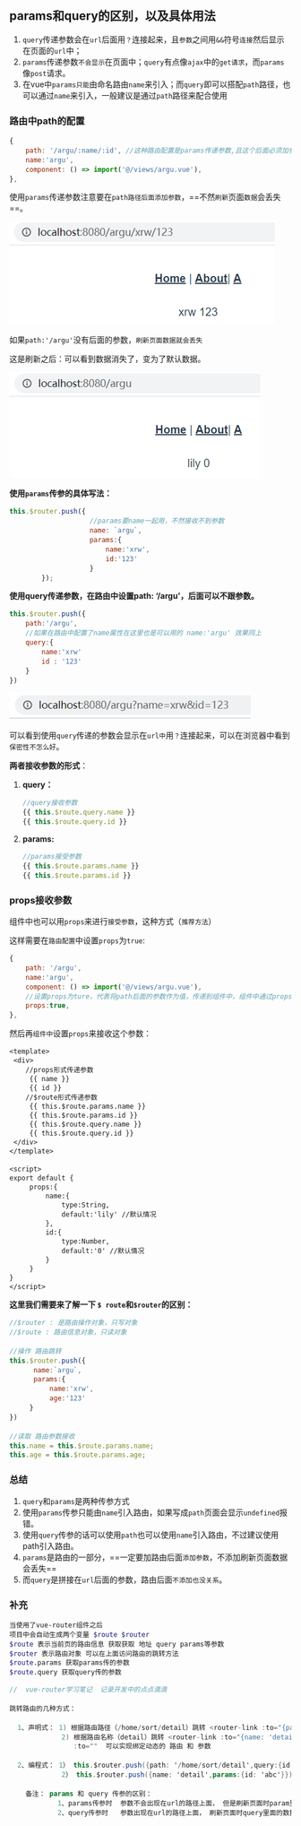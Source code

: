 ## params和query的区别，以及具体用法

1. `query`传递参数会在`url`后面用`？`连接起来，且`参数`之间用`&&`符号`连接`然后显示在页面的`url`中；
2. `params`传递参数`不会显示`在页面中；`query`有点像`ajax`中的`get请求`，而`params`像`post`请求。
3. 在vue中`params只能`由命名路由`name`来引入；而`query`即可以搭配`path`路径，也可以通过`name`来引入，一般建议是通过`path`路径来配合使用
   

### **路由中path的配置**

```js
{
	path: '/argu/:name/:id', //这种路由配置是params传递参数,且这个后面必须加参数，如果不加，刷新页面这些参数会消失
	name:'argu',
	component: () => import('@/views/argu.vue'),
},
```

使用`params`传递参数注意要在`path路径后面添加参数`，==不然`刷新`页面`数据`会丢失==。

![img](6_2_%E8%B7%AF%E7%94%B1%E4%BC%A0%E5%8F%82%E7%9A%84%E5%85%B7%E4%BD%93%E5%8C%BA%E5%88%AB/20200722095355335-16473298138012.png)

如果`path:'/argu'`没有后面的参数，`刷新页面数据就会丢失`

这是刷新之后：可以看到数据消失了，变为了默认数据。

![img](6_2_%E8%B7%AF%E7%94%B1%E4%BC%A0%E5%8F%82%E7%9A%84%E5%85%B7%E4%BD%93%E5%8C%BA%E5%88%AB/20200722095607246.png)

**使用`params`传参的具体写法：**

```js
this.$router.push({
    				//params要name一起用，不然接收不到参数
					name: `argu`,
					params:{
						name:'xrw',
                        id:'123'
					}	
        });
```

**使用query传递参数，在路由中设置path: ‘/argu’，后面可以不跟参数。**

```js
this.$router.push({ 
    path:'/argu', 
    //如果在路由中配置了name属性在这里也是可以用的 name:'argu' 效果同上
    query:{ 
        name:'xrw'
        id : '123'
    }
})	
```

![在这里插入图片描述](6_2_%E8%B7%AF%E7%94%B1%E4%BC%A0%E5%8F%82%E7%9A%84%E5%85%B7%E4%BD%93%E5%8C%BA%E5%88%AB/20200722100943394.png)

可以看到使用`query`传递的参数会显示在`url中`用`？`连接起来，可以在浏览器中看到`保密性不怎么好`。

**两者接收参数的形式**：

1. **query：**

   ```js
   //query接收参数
   {{ this.$route.query.name }}
   {{ this.$route.query.id }}
   ```

2. **params:**

   ```js
   //params接受参数
   {{ this.$route.params.name }}
   {{ this.$route.params.id }} 
   ```

### props接收参数

组件中也可以用`props`来进行`接受参数`，这种方式（`推荐方法`）

这样需要在`路由配置`中设置`props`为`true`:

```js
{
	path: '/argu', 
	name:'argu',
	component: () => import('@/views/argu.vue'),
	//设置props为ture，代表将path后面的参数作为值，传递到组件中，组件中通过props属性接受这个值
	props:true,
},

```

然后再`组件中`设置`props`来接收这个参数：

```vue
<template>
 <div>
    //props形式传递参数
	 {{ name }}
	 {{ id }}
	//$route形式传递参数
	 {{ this.$route.params.name }} 
	 {{ this.$route.params.id }}
	 {{ this.$route.query.name }}
	 {{ this.$route.query.id }} 
 </div>
</template>

<script>
export default {
	 props:{
		 name:{
			 type:String,
			 default:'lily' //默认情况
		 },
		 id:{
			 type:Number,
			 default:'0' //默认情况
		 }
	 }
}
</script>

```



**这里我们需要来了解一下 `$ route`和`$router`的区别：**

```js
//$router : 是路由操作对象，只写对象
//$route : 路由信息对象，只读对象

//操作 路由跳转
this.$router.push({
      name:`argu`,
      params:{
          name:'xrw',
          age:'123'
     }
})

//读取 路由参数接收
this.name = this.$route.params.name;
this.age = this.$route.params.age;
```

### 总结

1. `query`和`params`是两种传参方式
2. 使用`params`传参只能由`name`引入路由，如果写成`path`页面会显示`undefined`报错。
3. 使用`query`传参的话可以使用`path`也可以使用`name`引入路由，不过建议使用path引入路由。
4. `params`是路由的一部分，==一定要加路由后面`添加参数`，不添加刷新页面数据会丢失==
5. 而`query`是拼接在`url`后面的参数，路由后面`不添加也没关系`。
   

### 补充

```bash
当使用了vue-router组件之后
项目中会自动生成两个变量 $route $router
$route 表示当前页的路由信息 获取获取 地址 query params等参数
$router 表示路由对象 可以在上面访问路由的跳转方法
$route.params 获取params传的参数
$route.query 获取query传的参数
```



```csharp
//  vue-router学习笔记  记录开发中的点点滴滴
 
跳转路由的几种方式：
 
  1、声明式： 1) 根据路由路径（/home/sort/detail）跳转 <router-link :to="{path: '/home/sort/detail', query:{id: 'abc'}}">点击查看子页面</router-link>
             2) 根据路由名称（detail）跳转 <router-link :to="{name: 'detail', params:{id: 'abc'}}">点击查看子页面</router-link>
                :to=""  可以实现绑定动态的 路由 和 参数
 
  2、编程式： 1） this.$router.push({path: '/home/sort/detail',query:{id: 'abc'}})
             2） this.$router.push({name: 'detail',params:{id: 'abc'}})
 
    备注： params 和 query 传参的区别：
            1、params传参时  参数不会出现在url的路径上面， 但是刷新页面时param里面的数据会消失
            2、query传参时   参数出现在url的路径上面， 刷新页面时query里面的数据不变
```

